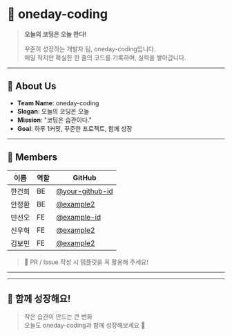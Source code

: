 # 📅 oneday-coding

> **오늘의 코딩은 오늘 한다!**
>
> 꾸준히 성장하는 개발자 팀, oneday-coding입니다.  
> 매일 작지만 확실한 한 줄의 코드를 기록하며, 실력을 쌓아갑니다.

---

## 🧭 About Us

- **Team Name**: oneday-coding
- **Slogan**: 오늘의 코딩은 오늘
- **Mission**: "코딩은 습관이다."  
- **Goal**: 하루 1커밋, 꾸준한 프로젝트, 함께 성장

---

## 👥 Members

| 이름 | 역할 | GitHub |
|------|------|--------|
| 한건희 | BE| [@your-github-id](https://github.com/your-github-id) |
| 안정환 | BE | [@example2](https://github.com/example2) |
| 민선오 | FE | [@example-id](https://github.com/example-id) |
| 신우혁 | FE | [@example2](https://github.com/example2) |
| 김보민 | FE | [@example2](https://github.com/example2) |


> 🔗 PR / Issue 작성 시 템플릿을 꼭 활용해 주세요!

---


---

## 🌱 함께 성장해요!

> 작은 습관이 만드는 큰 변화  
> 오늘도 oneday-coding과 함께 성장해보세요 🌿

